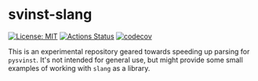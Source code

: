 # svinst-slang

[![License: MIT](https://img.shields.io/badge/License-MIT-yellow.svg)](https://opensource.org/licenses/MIT)
[![Actions Status](https://github.com/sgherbst/svinst-slang/workflows/Regression/badge.svg)](https://github.com/sgherbst/svinst-slang/actions)
[![codecov](https://codecov.io/gh/sgherbst/svinst-slang/branch/master/graph/badge.svg)](https://codecov.io/gh/sgherbst/svinst-slang)

This is an experimental repository geared towards speeding up parsing for `pysvinst`.  It's not intended for general use, but might provide some small examples of working with `slang` as a library.
